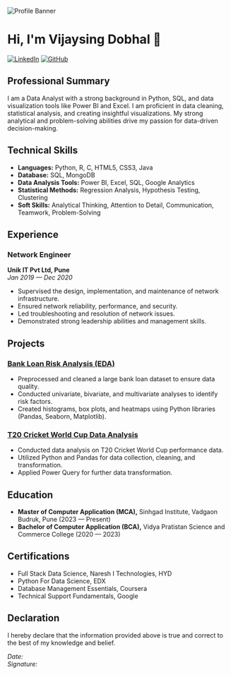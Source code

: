 ![Profile Banner](https://via.placeholder.com/1000x300)

# Hi, I'm Vijaysing Dobhal 👋

[![LinkedIn](https://img.shields.io/badge/LinkedIn-Vijaysing%20Dobhal-blue)](https://www.linkedin.com/in/vijaysing-dobhal-b7305b196/)
[![GitHub](https://img.shields.io/badge/GitHub-vijaysingdobhal-lightgrey)](https://github.com/vijaysingdobhal)

## Professional Summary

I am a Data Analyst with a strong background in Python, SQL, and data visualization tools like Power BI and Excel. I am proficient in data cleaning, statistical analysis, and creating insightful visualizations. My strong analytical and problem-solving abilities drive my passion for data-driven decision-making.

## Technical Skills

- **Languages:** Python, R, C, HTML5, CSS3, Java
- **Database:** SQL, MongoDB
- **Data Analysis Tools:** Power BI, Excel, SQL, Google Analytics
- **Statistical Methods:** Regression Analysis, Hypothesis Testing, Clustering
- **Soft Skills:** Analytical Thinking, Attention to Detail, Communication, Teamwork, Problem-Solving

## Experience

### Network Engineer
**Unik IT Pvt Ltd, Pune**  
_Jan 2019 — Dec 2020_

- Supervised the design, implementation, and maintenance of network infrastructure.
- Ensured network reliability, performance, and security.
- Led troubleshooting and resolution of network issues.
- Demonstrated strong leadership abilities and management skills.

## Projects

### [Bank Loan Risk Analysis (EDA)](https://github.com/vijaysingdobhal/bank-loan-risk-analysis)
- Preprocessed and cleaned a large bank loan dataset to ensure data quality.
- Conducted univariate, bivariate, and multivariate analyses to identify risk factors.
- Created histograms, box plots, and heatmaps using Python libraries (Pandas, Seaborn, Matplotlib).

### [T20 Cricket World Cup Data Analysis](https://github.com/vijaysingdobhal/t20-cricket-world-cup-analysis)
- Conducted data analysis on T20 Cricket World Cup performance data.
- Utilized Python and Pandas for data collection, cleaning, and transformation.
- Applied Power Query for further data transformation.

## Education

- **Master of Computer Application (MCA),** Sinhgad Institute, Vadgaon Budruk, Pune (2023 — Present)
- **Bachelor of Computer Application (BCA),** Vidya Pratistan Science and Commerce College (2020 — 2023)

## Certifications

- Full Stack Data Science, Naresh I Technologies, HYD
- Python For Data Science, EDX
- Database Management Essentials, Coursera
- Technical Support Fundamentals, Google

## Declaration

I hereby declare that the information provided above is true and correct to the best of my knowledge and belief.

_Date:_  
_Signature:_
